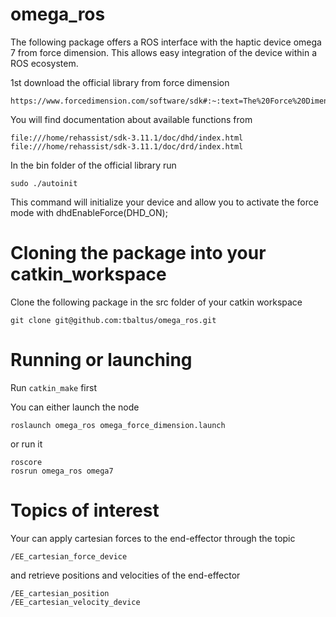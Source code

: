 # omega_ros
The following package offers a ROS interface with the haptic device omega 7 from force dimension. This allows easy integration of the device within a ROS ecosystem.

1st download the official library from force dimension 

```
https://www.forcedimension.com/software/sdk#:~:text=The%20Force%20Dimension%20SDK%20is,Haptic%20SDK%20and%20Robotic%20SDK. 
```

You will find documentation about available functions from 

```
file:///home/rehassist/sdk-3.11.1/doc/dhd/index.html
file:///home/rehassist/sdk-3.11.1/doc/drd/index.html
```

In the bin folder of the official library run

```
sudo ./autoinit
```

This command will initialize your device and allow you to activate the force mode with dhdEnableForce(DHD_ON);

# Cloning the package into your catkin_workspace

Clone the following package in the src folder of your catkin workspace

```
git clone git@github.com:tbaltus/omega_ros.git
```

# Running or launching

Run `catkin_make` first

You can either launch the node

```
roslaunch omega_ros omega_force_dimension.launch
```

or run it

```
roscore
rosrun omega_ros omega7
```

# Topics of interest

Your can apply cartesian forces to the end-effector through the topic

```
/EE_cartesian_force_device
```

and retrieve positions and velocities of the end-effector

```
/EE_cartesian_position
/EE_cartesian_velocity_device
```